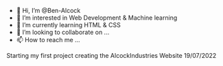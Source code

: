 - 👋 Hi, I’m @Ben-Alcock
- 👀 I’m interested in Web Development & Machine learning
- 🌱 I’m currently learning HTML & CSS
- 💞️ I’m looking to collaborate on ...
- 📫 How to reach me ...

Starting my first project creating the AlcockIndustries Website 19/07/2022

<!---
Ben-Alcock/Ben-Alcock is a ✨ special ✨ repository because its `README.md` (this file) appears on your GitHub profile.
You can click the Preview link to take a look at your changes.
--->

